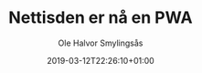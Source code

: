 ---
author: "Ole Halvor Smylingsås"
description: ""
resources: []
categories: []
tags: ["pwa"]  
slug: ""
title: "Nettisden er nå en PWA"
date: "2019-03-12T22:26:10+01:00"
draft: false
featuretext: ""
featureimg: ""
comments: false
---